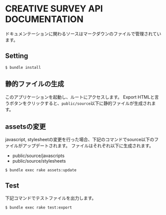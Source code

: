 # CREATIVE SURVEY API DOCUMENTATION

ドキュメンテーションに関わるソースはマークダウンのファイルで管理されています。

## Setting

```
$ bundle install
```

## 静的ファイルの生成

このアプリケーションを起動し、ルートにアクセスします。
Export HTMLと言うボタンをクリックすると、`public/source`以下に静的ファイルが生成されます。


## assetsの変更
javascript, stylesheetの変更を行った場合、下記のコマンドでsource以下のファイルがアップデートされます。
ファイルはそれぞれ以下に生成されます。

- public/source/javascripts
- public/source/stylesheets


```
$ bundle exec rake assets:update
```


## Test

下記コマンドでテストファイルを出力します。

```
$ bundle exec rake test:export
```

